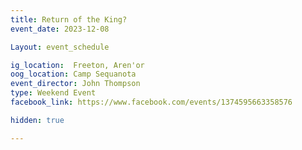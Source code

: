 ```yaml
---
title: Return of the King?
event_date: 2023-12-08

Layout: event_schedule

ig_location:  Freeton, Aren'or
oog_location: Camp Sequanota
event_director: John Thompson
type: Weekend Event
facebook_link: https://www.facebook.com/events/1374595663358576

hidden: true

---
```


